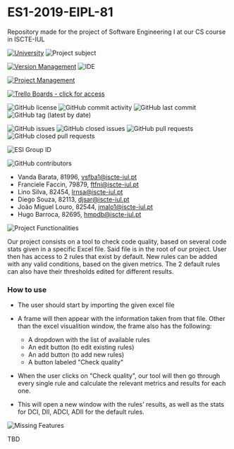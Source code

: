 # ES1-2019-EIPL-81
Repository made for the project of Software Engineering I at our CS course in ISCTE-IUL

[![University](https://img.shields.io/badge/University-ISCTE--IUL-blue?style=for-the-badge)](https://www.iscte-iul.pt/)
![Project subject](https://img.shields.io/badge/Subject-Software%20Engineering%20I-green?style=for-the-badge)

[![Version Management](https://img.shields.io/badge/Version%20Management-Git-red?logo=git&style=for-the-badge)](https://github.com/vsfba1-iscteiul/ES1-2019-EIPL-81)
![IDE](https://img.shields.io/badge/IDE-Eclipse-4c1094?style=for-the-badge&logo=eclipse)

[![Project Management](https://img.shields.io/badge/Project%20Management-Trello-blue?logo=trello&style=for-the-badge)](https://trello.com/esieipl81)

[![Trello Boards - click for access](https://img.shields.io/badge/Trello-Boards-blue?logo=trello&style=for-the-badge)](https://trello.com/esieipl81)

![GitHub license](https://img.shields.io/github/license/vsfba1-iscteiul/ES1-2019-EIPL-81)
![GitHub commit activity](https://img.shields.io/github/commit-activity/w/vsfba1-iscteiul/ES1-2019-EIPL-81)
![GitHub last commit](https://img.shields.io/github/last-commit/vsfba1-iscteiul/ES1-2019-EIPL-81)
![GitHub tag (latest by date)](https://img.shields.io/github/v/tag/vsfba1-iscteiul/ES1-2019-EIPL-81)

![GitHub issues](https://img.shields.io/github/issues/vsfba1-iscteiul/ES1-2019-EIPL-81)
![GitHub closed issues](https://img.shields.io/github/issues-closed/vsfba1-iscteiul/ES1-2019-EIPL-81)
![GitHub pull requests](https://img.shields.io/github/issues-pr/vsfba1-iscteiul/ES1-2019-EIPL-81)
![GitHub closed pull requests](https://img.shields.io/github/issues-pr-closed/vsfba1-iscteiul/ES1-2019-EIPL-81)

![ESI Group ID](https://img.shields.io/badge/Group-EI--PL%2081-82a1bf?style=for-the-badge)

![GitHub contributors](https://img.shields.io/github/contributors/vsfba1-iscteiul/ES1-2019-EIPL-81?style=for-the-badge&logo=github)
* Vanda Barata, 81996, vsfba1@iscte-iul.pt
* Franciele Faccin, 79879, ftfni@iscte-iul.pt
* Lino Silva, 82454, lrnsa@iscte-iul.pt
* Diego Souza, 82113, djsar@iscte-iul.pt
* João Miguel Louro, 82544, jmalo1@iscte-iul.pt
* Hugo Barroca, 82695, hmpdb@iscte-iul.pt

![Project Functionalities](https://img.shields.io/badge/Project-Functionalities-green?style=for-the-badge&logo=read-the-docs)

Our project consists on a tool to check code quality, based on several code stats given in a specific Excel file. Said file is in the root of our project. User then has access to 2 rules that exist by default. New rules can be added with any valid conditions, based on the given metrics. The 2 default rules can also have their thresholds edited for different results.


### How to use
* The user should start by importing the given excel file

* A frame will then appear with the information taken from that file. 
Other than the excel visualition window, the frame also has the following:
    * A dropdown with the list of available rules
    * An edit button (to edit existing rules)
    * An add button (to add new rules)
    * A button labeled "Check quality"
    
* When the user clicks on "Check quality", our tool will then go through every single rule and calculate the relevant metrics and results for each one. 
* This will open a new window with the rules' results, as well as the stats for DCI, DII, ADCI, ADII for the default rules.

![Missing Features](https://img.shields.io/badge/Project-Missing%20features-red?style=for-the-badge&logo=read-the-docs)

TBD
